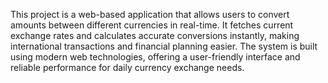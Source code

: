 This project is a web-based application that allows users to convert amounts between different currencies in real-time. 
It fetches current exchange rates and calculates accurate conversions instantly, making international transactions and financial planning easier.
The system is built using modern web technologies, offering a user-friendly interface and reliable performance for daily currency exchange needs.

